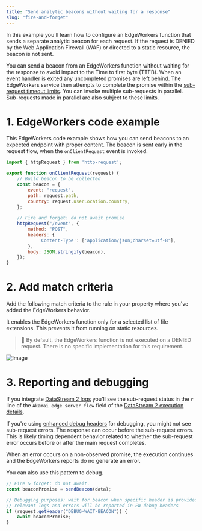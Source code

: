 ```yaml
---
title: "Send analytic beacons without waiting for a response"
slug: "fire-and-forget"
---
```

In this example you'll learn how to configure an EdgeWorkers function that sends a separate analytic beacon for each request. If the request is DENIED by the Web Application Firewall (WAF) or directed to a static resource, the beacon is not sent.

You can send a beacon from an EdgeWorkers function without waiting for the response to avoid impact to the Time to first byte (TTFB). When an event handler is exited any uncompleted promises are left behind. The EdgeWorkers service then attempts to complete the promise within the [sub-request timeout limits](resource-tier-limitations.md). You can invoke multiple sub-requests in parallel. Sub-requests made in parallel are also subject to these limits.

# 1. EdgeWorkers code example

This EdgeWorkers code example shows how you can send beacons to an expected endpoint with proper content.  The beacon is sent early in the request flow, when the `onClientRequest` event is invoked.

```javascript
import { httpRequest } from 'http-request';

export function onClientRequest(request) {
    // Build beacon to be collected
    const beacon = {
        event: "request",
        path: request.path,
        country: request.userLocation.country,
    };
    
    // Fire and forget: do not await promise
    httpRequest("/event", {
        method: "POST",
        headers: {
            'Content-Type': ['application/json;charset=utf-8'],
        },
        body: JSON.stringify(beacon),
    });
}
```

# 2. Add match criteria

Add the following match criteria to the rule in your property where you've added the EdgeWorkers behavior.

It enables the EdgeWorkers function only for a selected list of file extensions. This prevents it from running on static resources.

> 📘 By default, the EdgeWorkers function is not executed on a DENIED request. There is no specific implementation for this requirement.

<Frame>
  <img src="https://techdocs.akamai.com/edgeworkers/img/fireAndForgetMatch-v1.png" alt="Image"/>
</Frame>


# 3. Reporting and debugging

If you integrate [DataStream 2 logs](datastream-2-integration.md) you'll see the sub-request status in the `r` line of the `Akamai edge server flow` field of the [DataStream 2 execution details](datastream2-reports.md#edgeworkers-execution). 

If you're using [enhanced debug headers](enable-enhanced-debug-headers.md) for debugging, you might not see sub-request errors. The response can occur before the sub-request errors. This is likely timing dependent behavior related to whether the sub-request error occurs before or after the main request completes.

When an error occurs on a non-observed promise, the execution continues and the EdgeWorkers reports do no generate an error.

You can also use this pattern to debug.

```javascript
// Fire & forget: do not await.
const beaconPromise = sendBeacon(data);

// Debugging purposes: wait for beacon when specific header is provided
// relevant logs and errors will be reported in EW debug headers
if (request.getHeader("DEBUG-WAIT-BEACON")) {
    await beaconPromise; 
}
```
